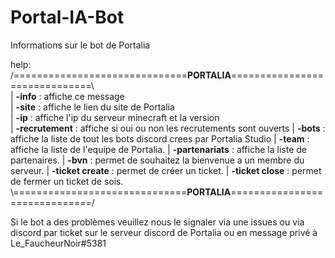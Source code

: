 # Portal-IA-Bot
Informations sur le bot de Portalia

help:             
/==============================__**PORTALIA**__==============================\\                         
| **-info** : affiche ce message                                         
| **-site** : affiche le lien du site de Portalia                        
| **-ip**   : affiche l'ip du serveur minecraft et la version            
| **-recrutement** : affiche si oui ou non les recrutements sont ouverts
| **-bots** : affiche la liste de tout les bots discord crees par Portalia Studio
| **-team** : affiche la liste de l'equipe de Portalia.
| **-partenariats** : affiche la liste de partenaires.
| **-bvn** : permet de souhaitez la bienvenue a un membre du serveur.
| **-ticket create** : permet de créer un ticket.
| **-ticket close** : permet de fermer un ticket de sois.
\\\==============================__**PORTALIA**__==============================/ 

Si le bot a des problèmes veuillez nous le signaler via une issues ou via discord par ticket sur le serveur discord de Portalia ou en message privé à Le_FaucheurNoir#5381
